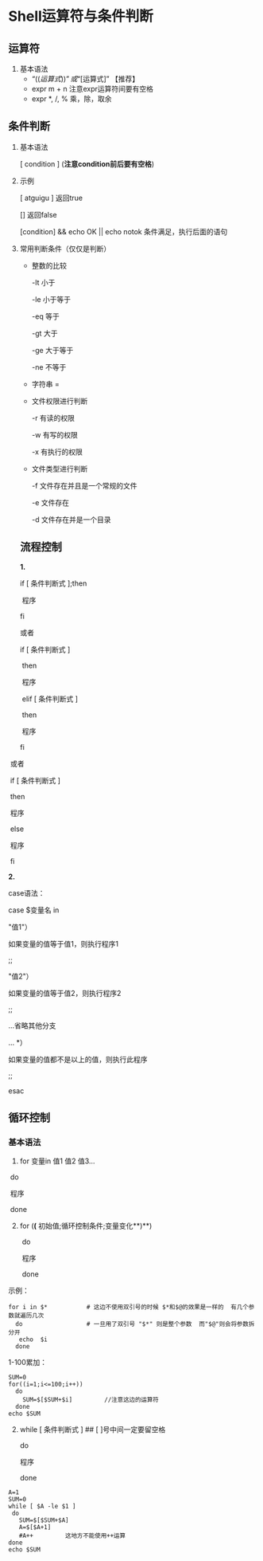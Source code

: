 # Shell运算符与条件判断

## 运算符

1. 基本语法
   * “$((运算式))”或“$[运算式]”       【推荐】
   * expr m + n         注意expr运算符间要有空格     
   * expr  \*, /, %    乘，除，取余 

## 条件判断

1. 基本语法

   [ condition ] (**注意condition前后要有空格**)

2. 示例

   [ atguigu ]    返回true 

   []                    返回false

   [condition] && echo OK || echo notok           条件满足，执行后面的语句

3. 常用判断条件（仅仅是判断）

   * 整数的比较

     -lt 小于 

     -le 小于等于 

     -eq 等于 

     -gt 大于 

     -ge 大于等于 

     -ne 不等于 

   * 字符串    =

   * 文件权限进行判断

     -r 有读的权限 

     -w 有写的权限 

     -x 有执行的权限 

   * 文件类型进行判断

     -f 文件存在并且是一个常规的文件 

     -e 文件存在 

     -d 文件存在并是一个目录

   ## 流程控制

   **1.**

   if [ 条件判断式 ];then 

   ​    程序 

   fi 

   

   或者

   

    if [ 条件判断式 ] 

   ​    then 

   ​         程序 

   ​    elif  [ 条件判断式 ] 

   ​    then 

   ​         程序 

   fi 

​       或者

​        if [ 条件判断式 ] 

​            then 

​                程序 

​            else

​                程序 

​        fi 

**2.**

case语法：

case $变量名 in 

"值1"） 

如果变量的值等于值1，则执行程序1 

;; 

"值2"） 

如果变量的值等于值2，则执行程序2 

;; 

…省略其他分支

… *） 

如果变量的值都不是以上的值，则执行此程序

 ;; 

esac

## 循环控制

### 基本语法

1. for 变量in 值1 值2 值3… 

​           do 

​                程序 

​           done 

2. for (**(** 初始值;循环控制条件;变量变化**)**) 

   ​    do

   ​          程序

   ​    done

示例：

```shell
for i in $*           # 这边不使用双引号的时候 $*和$@的效果是一样的  有几个参数就遍历几次
  do                  # 一旦用了双引号 "$*" 则是整个参数  而"$@"则会将参数拆分开
   echo  $i
  done
```

1-100累加：

```shell
SUM=0
for((i=1;i<=100;i++))
  do
    SUM=$[$SUM+$i]         //注意这边的运算符
  done
echo $SUM
```



2. while [ 条件判断式 ]     ## [  ]号中间一定要留空格

   do

     程序

   done

```shell
A=1
SUM=0
while [ $A -le $1 ]
 do
   SUM=$[$SUM+$A]
   A=$[$A+1]
   #A++         这地方不能使用++运算
done
echo $SUM
```

